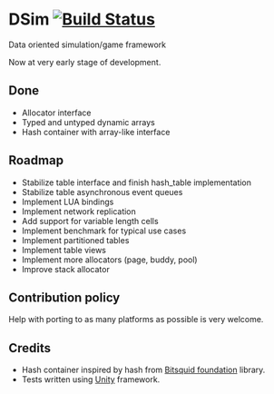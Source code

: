 # DSim [![Build Status](https://travis-ci.org/skhoroshavin/dsim.svg?branch=master)](https://travis-ci.org/skhoroshavin/dsim)
Data oriented simulation/game framework

Now at very early stage of development.

## Done

- Allocator interface
- Typed and untyped dynamic arrays
- Hash container with array-like interface

## Roadmap

- Stabilize table interface and finish hash_table implementation
- Stabilize table asynchronous event queues
- Implement LUA bindings
- Implement network replication
- Add support for variable length cells
- Implement benchmark for typical use cases
- Implement partitioned tables
- Implement table views
- Implement more allocators (page, buddy, pool)
- Improve stack allocator

## Contribution policy

Help with porting to as many platforms as possible is very welcome.

## Credits

- Hash container inspired by hash from <a href="https://bitbucket.org/bitsquid/foundation">Bitsquid foundation</a> library.
- Tests written using <a href="http://www.throwtheswitch.org/unity">Unity</a> framework.

